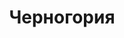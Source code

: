---
title: Черногория
published: true
layout: place
category: places
permalink: places/montenegro/
---
